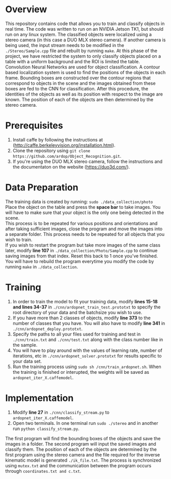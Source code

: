 # Overview

This repository contains code that allows you to train and classify objects in real time. The code was written to run on an NVIDIA Jetson TK1, but should run on any linux system.
The classified objects were localized using a stereo camera (in this case a DUO MLX stereo camera). If another camera is being used, the input stream needs to be modified in the `./Stereo/Sample.cpp` file and rebuilt by running `make`.
At this phase of the project, we have restricted the system to only classify objects placed on a table with a uniform background and the ROI is limited the table. 
Convolution Neural Networks are used for object classification. A contour based localization system is used to find the positions of the objects in each frame. Bounding boxes are constructed over the contour regions that correspond to objects in the scene and the images obtained from these boxes are fed to the CNN for classification. After this procedure, the identities of the objects as well as its position with respect to the image are known. The position of each of the objects are then determined by the stereo camera.

# Prerequisites

1. Install caffe by following the instructions at (http://caffe.berkeleyvision.org/installation.html). 
2. Clone the repository using `git clone https://github.com/ardop/Object_Recognition.git`.
3. If you're using the DUO MLX stereo camera, follow the instructions and the documentaton on the website (https://duo3d.com/).

# Data Preparation

The training data is created by running: `sudo ./data_collection/photo`
Place the object on the table and press the **space bar** to take images. You will have to make sure that your object is the only one being detected in the scene.  
This process is to be repeated for various positions and orientations and after taking sufficient images, close the program and move the images into a separate folder. This process needs to be repeated for all objects that you wish to train.  
If you wish to restart the program but take more images of the same class later, modify **line 107** in `./data_collection/Photo/Sample.cpp` to continue saving images from that index. Reset this back to 1 once you've finished. 
You will have to rebuild the program everytime you modify the code by running `make` in `./data_collection`. 

# Training 

1. In order to train the model to fit your training data, modify **lines 15-18 and lines 34-37** in `./cnn/ardopnet_train_test.prototxt` to specify the root directory of your data and the batchsize you wish to use.
2. If you have more than 2 classes of objects, modify **line 373** to the number of classes that you have. You will also have to modify **line 341** in `./cnn/ardopnet_deploy.prototxt`.
3. Specify the paths to all your files used for training and test in `./cnn/train.txt` and `./cnn/test.txt` along with the class number like in the sample.
4. You will have to play around with the values of learning rate, number of iterations, etc in `./cnn/ardopnet_solver.prototxt` for results specific to your data set. 
5. Run the training process using `sudo sh /cnn/train_ardopnet.sh`. When the training is finished or interupted, the weights will be saved as `ardopnet_iter_X.caffemodel`.

# Implementation

1. Modify **line 27** in `./cnn/classify_stream.py` to `ardopnet_iter_X.caffemodel`.
2. Open two terminals. In one terminal run `sudo ./stereo` and in another run `python classify_stream.py`.

The first program will find the bounding boxes of the objects and save the images in a folder. The second program will input the saved images and classify them.
The position of each of the objects are determined by the first program using the stereo camera and the file required for the inverse kinematic model is generated `./ik_file.txt`.
The process is synchronized using `mutex.txt` and the communication between the program occurs through `coordinates.txt and c.txt`. 
